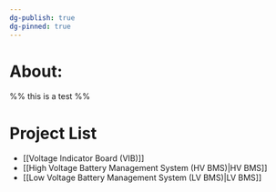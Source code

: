 ```yaml
---
dg-publish: true
dg-pinned: true
---
```

# About:
%% this is a test %%
# Project List
- [[Voltage Indicator Board (VIB)]]
- [[High Voltage Battery Management System (HV BMS)|HV BMS]]
- [[Low Voltage Battery Management System (LV BMS)|LV BMS]]